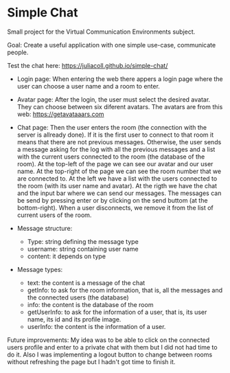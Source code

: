 # Simple Chat

Small project for the Virtual Communication Environments subject. 

Goal: Create a useful application with one simple use-case, communicate people.

Test the chat here: https://juliacoll.github.io/simple-chat/

- Login page:
When entering the web there appers a login page where the user can choose a user name and a room to enter.

- Avatar page:
After the login, the user must select the desired avatar. They can choose between six diferent avatars. The avatars are from this web: https://getavataaars.com

- Chat page:
Then the user enters the room (the connection with the server is allready done). If it is the 
first user to connect to that room it means that there are not previous messages. Otherwise, 
the user sends a message asking for the log with all the previous messages and a list with
the current users connected to the room (the database of the room). 
At the top-left of the page we can see our avatar and our user name.
At the top-right of the page we can see the room number that we are connected to.
At the left we have a list with the users connected to the room (with its user name and avatar).
At the rigth we have the chat and the input bar where we can send our messages. 
The messages can be send by pressing enter or by clicking on the send buttom (at the bottom-right).
When a user disconnects, we remove it from the list of current users of the room. 


- Message structure:
	- Type: string defining the message type
	- username: string containing user name
	- content: it depends on type

- Message types:
	- text: the content is a message of the chat
	- getInfo: to ask for the room information, that is, all the messages and the connected users (the database)
	- info: the content is the database of the room
	- getUserInfo: to ask for the information of a user, that is, its user name, its id and its profile image.
	- userInfo: the content is the information of a user.

Future improvements:
My idea was to be able to click on the connected users profile and enter to a private chat with them but I did not had time to do it. 
Also I was implementing a logout button to change between rooms without refreshing the page but I hadn't got time to finish it. 
